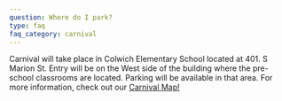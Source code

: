 ```yaml
---
question: Where do I park?
type: faq
faq_category: carnival
---
```

Carnival will take place in Colwich Elementary School located at 401. S Marion St. Entry will be on the West side of the building where the pre-school classrooms are located. Parking will be available in that area. For more information, check out our [Carnival Map!](#section5)